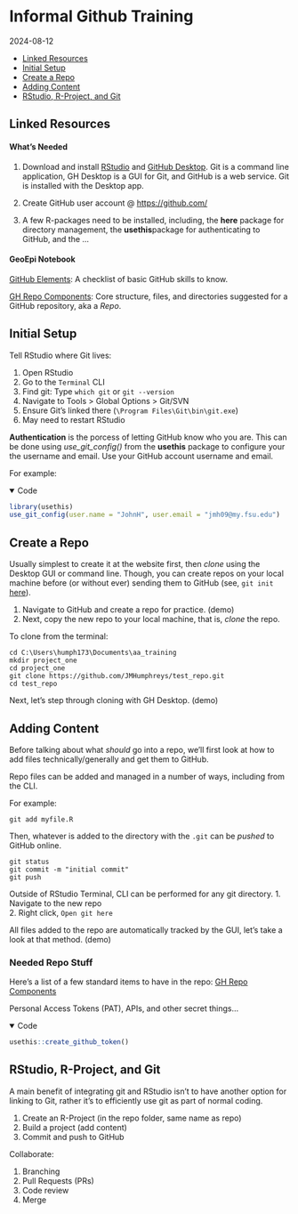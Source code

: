 # Informal Github Training
2024-08-12

- [Linked Resources](#linked-resources)
- [Initial Setup](#initial-setup)
- [Create a Repo](#create-a-repo)
- [Adding Content](#adding-content)
- [RStudio, R-Project, and Git](#rstudio-r-project-and-git)

## Linked Resources

#### What’s Needed

1.  Download and install [RStudio](https://www.r-project.org/) and
    [GitHub Desktop](https://desktop.github.com/download/). Git is a
    command line application, GH Desktop is a GUI for Git, and GitHub is
    a web service. Git is installed with the Desktop app.

2.  Create GitHub user account @ https://github.com/

3.  A few R-packages need to be installed, including, the **here**
    package for directory management, the **usethis**package for
    authenticating to GitHub, and the …

#### GeoEpi Notebook

[GitHub
Elements](https://geoepi.github.io/Notebook/github_elements.html): A
checklist of basic GitHub skills to know.

[GH Repo
Components](https://geoepi.github.io/Notebook/repo_components.html):
Core structure, files, and directories suggested for a GitHub
repository, aka a *Repo*.

## Initial Setup

Tell RStudio where Git lives:  
1. Open RStudio  
2. Go to the `Terminal` CLI  
3. Find git: Type `which git` or `git --version`  
4. Navigate to Tools \> Global Options \> Git/SVN  
5. Ensure Git’s linked there (`\Program Files\Git\bin\git.exe`)  
6. May need to restart RStudio

**Authentication** is the porcess of letting GitHub know who you are.
This can be done using *use_git_config()* from the **usethis** package
to configure your the username and email. Use your GitHub account
username and email.

For example:

<details open>
<summary>Code</summary>

``` r
library(usethis)
use_git_config(user.name = "JohnH", user.email = "jmh09@my.fsu.edu")
```

</details>

## Create a Repo

Usually simplest to create it at the website first, then *clone* using
the Desktop GUI or command line. Though, you can create repos on your
local machine before (or without ever) sending them to GitHub (see,
`git init` [here](https://git-scm.com/docs/git-init)).

1.  Navigate to GitHub and create a repo for practice. (demo)  
2.  Next, copy the new repo to your local machine, that is, *clone* the
    repo.

To clone from the terminal:

    cd C:\Users\humph173\Documents\aa_training
    mkdir project_one
    cd project_one
    git clone https://github.com/JMHumphreys/test_repo.git
    cd test_repo

Next, let’s step through cloning with GH Desktop. (demo)

## Adding Content

Before talking about what *should* go into a repo, we’ll first look at
how to add files technically/generally and get them to GitHub.

Repo files can be added and managed in a number of ways, including from
the CLI.

For example:

    git add myfile.R

Then, whatever is added to the directory with the `.git` can be *pushed*
to GitHub online.

    git status
    git commit -m "initial commit"
    git push

Outside of RStudio Terminal, CLI can be performed for any git
directory. 1. Navigate to the new repo  
2. Right click, `Open git here`

All files added to the repo are automatically tracked by the GUI, let’s
take a look at that method. (demo)

### Needed Repo Stuff

Here’s a list of a few standard items to have in the repo: [GH Repo
Components](https://geoepi.github.io/Notebook/repo_components.html)

Personal Access Tokens (PAT), APIs, and other secret things…

<details open>
<summary>Code</summary>

``` r
usethis::create_github_token()
```

</details>

## RStudio, R-Project, and Git

A main benefit of integrating git and RStudio isn’t to have another
option for linking to Git, rather it’s to efficiently use git as part of
normal coding.

1.  Create an R-Project (in the repo folder, same name as repo)  
2.  Build a project (add content)  
3.  Commit and push to GitHub

Collaborate:  
1. Branching  
2. Pull Requests (PRs)  
3. Code review  
4. Merge
